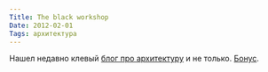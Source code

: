 ```yaml
---
Title: The black workshop
Date: 2012-02-01
Tags: архитектура
---
```


<div class="text">Нашел недавно клевый <a href="http://theblackworkshop.tumblr.com/">блог про архитектуру</a> и не только. <a href="http://naturama.tumblr.com/">Бонус</a>.</div>